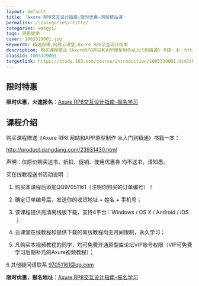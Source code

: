 ```yaml
---
layout: default
title: 'Axure RP8交互设计指南-限时优惠-网易精品课'
permalink: /:categories/:title/
categories: wangyi2
tags: 网易提供
cover: 1003329001.jpg
keywords: 精选网课,网易云课堂,Axure RP8交互设计指南
description: 购买课程赠送《AxureRP8网站和APP原型制作从入门到精通》书籍一本：http://product.dangdang
classid: 1003329001
targetlink: https://study.163.com/course/introduction/1003329001.htm?share=1&shareId=1025206652&utm_campaign=share&utm_medium=iphoneShare&utm_source=&utm_u=1025206652
---
```


## 限时特惠

**限时优惠，火速报名**：[Axure RP8交互设计指南-报名学习](https://study.163.com/course/introduction/1003329001.htm?share=1&shareId=1025206652&utm_campaign=share&utm_medium=iphoneShare&utm_source=&utm_u=1025206652)

## 课程介绍

购买课程赠送《Axure RP8 网站和APP原型制作 从入门到精通》书籍一本：

http://product.dangdang.com/23931430.html



声明：仅原价购买送书，折扣、促销、使用优惠券 均不送书，请知悉。



买在线教程送书活动说明 ：

1. 购买本课程后添加QQ97051161（注明你购买的订单编号）！

2. 确定订单编号后，发送你的收货地址 + 姓名 + 手机号；

3. 该课程提供高清离线版下载，支持4平台：Windows / OS X / Android / iOS ；

4. 云课堂在线教程和提供下载的离线教程均无时间限制，永久学习；

5. 凡购买本视频教程的同学，均可免费开通原型库论坛VIP账号权限（VIP可免费学习后期补充的Axure视频教程）；

6.其他疑问请联系 97051161@qq.com

**限时优惠，报名地址**：[Axure RP8交互设计指南-报名学习](https://study.163.com/course/introduction/1003329001.htm?share=1&shareId=1025206652&utm_campaign=share&utm_medium=iphoneShare&utm_source=&utm_u=1025206652)

